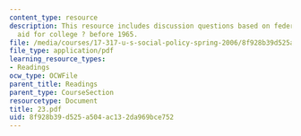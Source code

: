 ```yaml
---
content_type: resource
description: This resource includes discussion questions based on federal financial
  aid for college ? before 1965.
file: /media/courses/17-317-u-s-social-policy-spring-2006/8f928b39d525a504ac132da969bce752_23.pdf
file_type: application/pdf
learning_resource_types:
- Readings
ocw_type: OCWFile
parent_title: Readings
parent_type: CourseSection
resourcetype: Document
title: 23.pdf
uid: 8f928b39-d525-a504-ac13-2da969bce752
---
```

